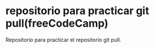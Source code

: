 # repositorio para practicar git pull(freeCodeCamp)
Repositorio para practicar el repositorio git pull.
